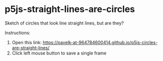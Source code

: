 # p5js-straight-lines-are-circles

Sketch of circles that look line straight lines, but are they?

Instructions:
  1. Open this link: https://pavelk-at-964784600414.github.io/p5js-circles-are-straight-lines/
  2. Click left mouse button to save a single frame

